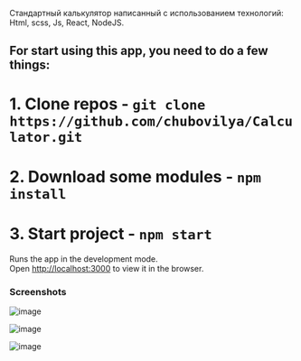 Стандартный калькулятор написанный с использованием технологий:
  Html, scss, Js, React, NodeJS.
## For start using this app, you need to do a few things:
# 1. Clone repos - `git clone https://github.com/chubovilya/Calculator.git`
# 2. Download some modules - `npm install`
# 3. Start project - `npm start`

Runs the app in the development mode.<br />
Open [http://localhost:3000](http://localhost:3000) to view it in the browser.

### Screenshots
![image](https://user-images.githubusercontent.com/46792640/171491232-394b3bbf-9881-42f7-9700-e66c883c82f7.png)

![image](https://user-images.githubusercontent.com/46792640/171491295-4ef4ae65-4ad6-4ded-b01d-53a464c12c85.png)

![image](https://user-images.githubusercontent.com/46792640/171491343-12d16b9a-15f5-485e-b9da-ea67e7e9a72a.png)


